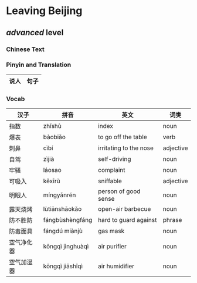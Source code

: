 # Leaving Beijing
## *advanced* level

### Chinese Text


### Pinyin and Translation
|说人|句子|
|----|----|
### Vocab
|汉子|拼音|英文|词类|
|----|----|----|----|
|指数|zhǐshù|index|noun|
|爆表|bàobiǎo|to go off the table|verb|
|刺鼻|cìbí|irritating to the nose|adjective|
|自驾|zìjià|self-driving|noun|
|牢骚|láosao|complaint|noun|
|可吸入|kěxīrù|sniffable|adjective|
|明眼人|míngyǎnrén|person of good sense|noun|
|露天烧烤|lùtiānshāokǎo|open-air barbecue|noun|
|防不胜防|fángbùshèngfáng|hard to guard against|phrase|
|防毒面具|fángdú miànjù|gas mask|noun|
|空气净化器|kōngqì jìnghuàqì|air purifier|noun|
|空气加湿器|kōngqì jiāshīqì|air humidifier|noun|